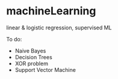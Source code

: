# machineLearning
linear &amp; logistic regression, supervised ML

To do:
- Naive Bayes
- Decision Trees
- XOR problem
- Support Vector Machine
